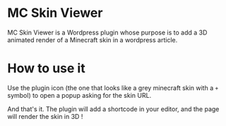 # MC Skin Viewer

MC Skin Viewer is a Wordpress plugin whose purpose is to add a 3D animated render of a Minecraft skin in a wordpress article.

# How to use it

Use the plugin icon (the one that looks like a grey minecraft skin with a `+` symbol) to open a popup asking for the skin URL.

And that's it. The plugin will add a shortcode in your editor, and the page will render the skin in 3D !
